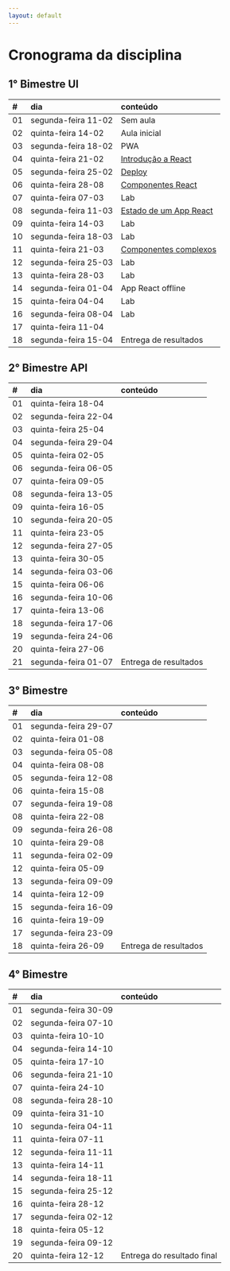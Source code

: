 ```yaml
---
layout: default
---
```


# [](#header-1) Cronograma da disciplina

## [](#header-2) 1° Bimestre UI

| \#   | dia                 | conteúdo                                                   |
| :--- | :------------------ | :--------------------------------------------------------- |
| 01   | segunda-feira 11-02 | Sem aula                                                   |
| 02   | quinta-feira  14-02 | Aula inicial                                               |
| 03   | segunda-feira 18-02 | PWA                                                        |
| 04   | quinta-feira  21-02 | [Introdução a React](react/react-01-intro)                 |
| 05   | segunda-feira 25-02 | [Deploy](react/react-02-build)                             |
| 06   | quinta-feira  28-08 | [Componentes React](react/react-03-components)             |
| 07   | quinta-feira  07-03 | Lab                                                        |
| 08   | segunda-feira 11-03 | [Estado de um App React](react/react-04-state)             |
| 09   | quinta-feira  14-03 | Lab                                                        |
| 10   | segunda-feira 18-03 | Lab                                                        |
| 11   | quinta-feira  21-03 | [Componentes complexos](react/react-05-complex-components) |
| 12   | segunda-feira 25-03 | Lab                                                        |
| 13   | quinta-feira  28-03 | Lab                                                        |
| 14   | segunda-feira 01-04 | App React offline                                          |
| 15   | quinta-feira  04-04 | Lab                                                        |
| 16   | segunda-feira 08-04 | Lab                                                        |
| 17   | quinta-feira  11-04 |                                                            |
| 18   | segunda-feira 15-04 | Entrega de resultados                                      |


## [](#header-2) 2° Bimestre API

| \#   | dia                 | conteúdo              |
| :--- | :------------------ | :-------------------- |
| 01   | quinta-feira  18-04 |                       |
| 02   | segunda-feira 22-04 |                       |
| 03   | quinta-feira  25-04 |                       |
| 04   | segunda-feira 29-04 |                       |
| 05   | quinta-feira  02-05 |                       |
| 06   | segunda-feira 06-05 |                       |
| 07   | quinta-feira  09-05 |                       |
| 08   | segunda-feira 13-05 |                       |
| 09   | quinta-feira  16-05 |                       |
| 10   | segunda-feira 20-05 |                       |
| 11   | quinta-feira  23-05 |                       |
| 12   | segunda-feira 27-05 |                       |
| 13   | quinta-feira  30-05 |                       |
| 14   | segunda-feira 03-06 |                       |
| 15   | quinta-feira  06-06 |                       |
| 16   | segunda-feira 10-06 |                       |
| 17   | quinta-feira  13-06 |                       |
| 18   | segunda-feira 17-06 |                       |
| 19   | segunda-feira 24-06 |                       |
| 20   | quinta-feira  27-06 |                       |
| 21   | segunda-feira 01-07 | Entrega de resultados |


## [](#header-2) 3° Bimestre

| \#   | dia                 | conteúdo              |
| :--- | :------------------ | :-------------------- |
| 01   | segunda-feira 29-07 |                       |
| 02   | quinta-feira  01-08 |                       |
| 03   | segunda-feira 05-08 |                       |
| 04   | quinta-feira  08-08 |                       |
| 05   | segunda-feira 12-08 |                       |
| 06   | quinta-feira  15-08 |                       |
| 07   | segunda-feira 19-08 |                       |
| 08   | quinta-feira  22-08 |                       |
| 09   | segunda-feira 26-08 |                       |
| 10   | quinta-feira  29-08 |                       |
| 11   | segunda-feira 02-09 |                       |
| 12   | quinta-feira  05-09 |                       |
| 13   | segunda-feira 09-09 |                       |
| 14   | quinta-feira  12-09 |                       |
| 15   | segunda-feira 16-09 |                       |
| 16   | quinta-feira  19-09 |                       |
| 17   | segunda-feira 23-09 |                       |
| 18   | quinta-feira  26-09 | Entrega de resultados |


## [](#header-2) 4° Bimestre

| \#   | dia                 | conteúdo                   |
| :--- | :------------------ | :------------------------- |
| 01   | segunda-feira 30-09 |                            |
| 02   | segunda-feira 07-10 |                            |
| 03   | quinta-feira  10-10 |                            |
| 04   | segunda-feira 14-10 |                            |
| 05   | quinta-feira  17-10 |                            |
| 06   | segunda-feira 21-10 |                            |
| 07   | quinta-feira  24-10 |                            |
| 08   | segunda-feira 28-10 |                            |
| 09   | quinta-feira  31-10 |                            |
| 10   | segunda-feira 04-11 |                            |
| 11   | quinta-feira  07-11 |                            |
| 12   | segunda-feira 11-11 |                            |
| 13   | quinta-feira  14-11 |                            |
| 14   | segunda-feira 18-11 |                            |
| 15   | segunda-feira 25-12 |                            |
| 16   | quinta-feira  28-12 |                            |
| 17   | segunda-feira 02-12 |                            |
| 18   | quinta-feira  05-12 |                            |
| 19   | segunda-feira 09-12 |                            |
| 20   | quinta-feira  12-12 | Entrega do resultado final |
